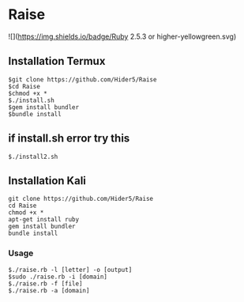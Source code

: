 # Raise
![](https://img.shields.io/badge/Ruby 2.5.3 or higher-yellowgreen.svg)
## Installation Termux
```
$git clone https://github.com/Hider5/Raise
$cd Raise
$chmod +x *
$./install.sh
$gem install bundler
$bundle install
```
## if install.sh error try this
```
$./install2.sh
```
## Installation Kali
```
git clone https://github.com/Hider5/Raise
cd Raise
chmod +x *
apt-get install ruby
gem install bundler
bundle install
```
### Usage
```
$./raise.rb -l [letter] -o [output]
$sudo ./raise.rb -i [domain]
$./raise.rb -f [file]
$./raise.rb -a [domain]
```
